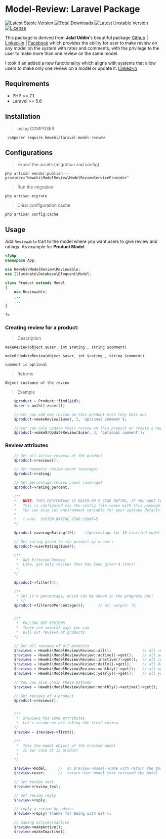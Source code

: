 # Model-Review: Laravel Package
[![Latest Stable Version](https://poser.pugx.org/dgvai/laravel-user-review/v/stable)](https://packagist.org/packages/hewehi/laravel-model-review)
[![Total Downloads](https://poser.pugx.org/dgvai/laravel-user-review/downloads)](https://packagist.org/packages/hewehi/laravel-model-review)
[![Latest Unstable Version](https://poser.pugx.org/dgvai/laravel-user-review/v/unstable)](https://packagist.org/packages/hewehi/laravel-model-review)
[![License](https://poser.pugx.org/dgvai/laravel-user-review/license)](https://packagist.org/packages/hewehi/laravel-model-review)

This package is derived from **Jalal Uddin**'s beautiful package [Github](https://github.com/dgvai-git) | [Linked-in](https://linkedin.com/in/dgvai) | [Facebook](https://facebook.com/dgvai.hridoy)
which provides the ability for user to make review on any model on the system with rates and comments,
with the privilege to the user to make more than one review on the same model.

I took it an added a new functionality which aligns with systems that allow users to make only one review on a model or update it.
[Linked-in](https://www.linkedin.com/in/hussein-el-hewehii-768b5a113/)


## Requirements
<ul>
<li>PHP >= 7.1</li>
<li>Laravel >= 5.6</li>
</ul>

## Installation
> using COMPOSER

`` composer require hewehi/laravel-model-review``

## Configurations
> Export the assets (migration and config)

``php artisan vendor:publish --provider="Hewehi\ModelReview\ModelReviewServiceProvider" ``

> Run the migration

``php artisan migrate``

> Clear configuration cache

``php artisan config:cache``

## Usage
Add ``Reviewable`` trait to the model where you want users to give review and ratings. As example for **Product Model** 

```php
<?php 
namespace App;

use Hewehi\ModelReview\Reviewable;
use Illuminate\Database\Eloquent\Model;

class Product extends Model
{
    use Reviewable;
    ...
    ...
}

?>
```

### Creating review for a product:
> Description

``makeReview(object $user, int $rating , string $comment)``

``makeOrUpdateReview(object $user, int $rating , string $comment)``

``comment is optional``

> Returns

``Object instance of the review``

> Example

```php
    $product = Product::find($id);
    $user = auth()->user();

    //user can add new review on this product even they have one
    $product->makeReview($user, 3, 'optional comment');

    //user can only update their review on this product or create a new one if they don't have any reviews yet
    $product->makeOrUpdateReview($user, 3, 'optional comment');
```

### Review attributes
```php
    // Get all active reviews of the product
    $product->reviews();

    // Get neumetic review count (average)
    $product->rating;

    // Get percentage review count (average)
    $product->rating_percent;

    /**
    *   NOTE: THIS PERCENTAGE IS BASED ON 5 STAR RATING, IF YOU WANT CUSTOM STAR, USE BELLOW
    *   This is configured via the config file comes with this package: user-review.php
    *   You can also set environment variable for your systems default star count
    *
    *   (.env)  SYSTEM_RATING_STAR_COUNT=5 
    */

    $product->averageRating(10);    //percentage for 10 starrted model

    // Get rating given to the product by a user:
    $product->userRating($user);

    /**
     *  Get Filtered Review
     *  Like, get only reviews that has been given 4 stars!
     * 
    */

    $product->filter(4);

    /**
     * Get it's percentage, which can be shown in the progress bar!
     * */ 
    $product->filteredPercentage(4);      // ex: output: 75 


    /**
     *  PULLING OUT REVIEWS
     *  There are several ways you can
     *  pull out reviews of products
    */

    // Get all reviews of all products
    $reviews = Hewehi\ModelReview\Review::all();              // all reviews
    $reviews = Hewehi\ModelReview\Review::active()->get();    // all active reviews
    $reviews = Hewehi\ModelReview\Review::inactive()->get();  // all inactive reviews
    $reviews = Hewehi\ModelReview\Review::daily()->get();     // all daily reviews
    $reviews = Hewehi\ModelReview\Review::monthly()->get();   // all monthly reviews
    $reviews = Hewehi\ModelReview\Review::yearly()->get();    // all yearly reviews

    // You can also chain these methods
    $reviews = Hewehi\ModelReview\Review::monthly()->active()->get();  // get aa monthly active reviews

    // Get reviews of a product
    $product->reviews();


    /**
     *  $reviews has some attributes
     *  Let's assume we are taking the first review
    */
    $review = $reviews->first();

    /**
     *  This the model object of the traited model
     *  In our case it is product
     * 
    */

    $review->model;     //  so $review->model->name with return the $product->name
    $review->user;      //  return User model that reviewed the model

    // Get review text
    $review->review_text;

    // Get review reply
    $review->reply;

    // reply a review by admin:
    $review->reply('Thanks for being with us!');

    // making active/inactive
    $review->makeActive();
    $review->makeInactive();

```
